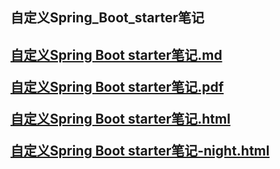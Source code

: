 ## 自定义Spring_Boot_starter笔记


<h2>

[自定义Spring Boot starter笔记.md](自定义Spring%20Boot%20starter.md)

[自定义Spring Boot starter笔记.pdf](自定义Spring%20Boot%20starter.pdf)

[自定义Spring Boot starter笔记.html](自定义Spring%20Boot%20starter.html)

[自定义Spring Boot starter笔记-night.html](自定义Spring%20Boot%20starter-night.html)

</h2>